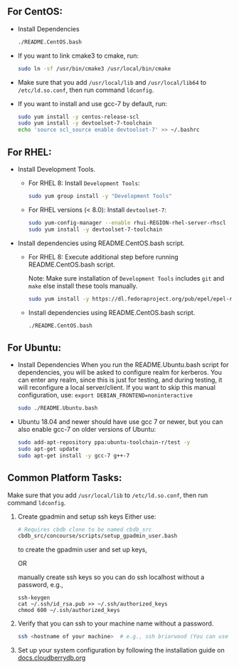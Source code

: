 ## For CentOS:

- Install Dependencies

  ```bash
  ./README.CentOS.bash
  ```

- If you want to link cmake3 to cmake, run:

  ```bash
  sudo ln -sf /usr/bin/cmake3 /usr/local/bin/cmake
  ```

- Make sure that you add `/usr/local/lib` and `/usr/local/lib64` to
`/etc/ld.so.conf`, then run command `ldconfig`.

- If you want to install and use gcc-7 by default, run:

  ```bash
  sudo yum install -y centos-release-scl
  sudo yum install -y devtoolset-7-toolchain
  echo 'source scl_source enable devtoolset-7' >> ~/.bashrc
  ```

## For RHEL:

- Install Development Tools.
  - For RHEL 8: Install `Development Tools`:

    ```bash
    sudo yum group install -y "Development Tools"
    ```

  - For RHEL versions (< 8.0): Install `devtoolset-7`:

    ```bash
    sudo yum-config-manager --enable rhui-REGION-rhel-server-rhscl
    sudo yum install -y devtoolset-7-toolchain
    ```
  
- Install dependencies using README.CentOS.bash script.
  - For RHEL 8: Execute additional step before running README.CentOS.bash script.
  
    Note: Make sure installation of `Development Tools` includes `git` and `make` else install these tools manually.

    ```bash
    sudo yum install -y https://dl.fedoraproject.org/pub/epel/epel-release-latest-8.noarch.rpm
    ```

  - Install dependencies using README.CentOS.bash script.

    ```bash
    ./README.CentOS.bash
    ```

## For Ubuntu:

- Install Dependencies
  When you run the README.Ubuntu.bash script for dependencies, you will be asked to configure realm for kerberos.
  You can enter any realm, since this is just for testing, and during testing, it will reconfigure a local server/client.
  If you want to skip this manual configuration, use:
  `export DEBIAN_FRONTEND=noninteractive`

  ```bash
  sudo ./README.Ubuntu.bash
  ```

- Ubuntu 18.04 and newer should have use gcc 7 or newer, but you can also enable gcc-7 on older versions of Ubuntu:

  ```bash
  sudo add-apt-repository ppa:ubuntu-toolchain-r/test -y
  sudo apt-get update
  sudo apt-get install -y gcc-7 g++-7
  ```

## Common Platform Tasks:

Make sure that you add `/usr/local/lib` to `/etc/ld.so.conf`,
then run command `ldconfig`.
1. Create gpadmin and setup ssh keys
   Either use:

   ```bash
   # Requires cbdb clone to be named cbdb_src
   cbdb_src/concourse/scripts/setup_gpadmin_user.bash
   ```
   to create the gpadmin user and set up keys,

   OR

   manually create ssh keys so you can do ssh localhost without a password, e.g., 
   
   ```
   ssh-keygen
   cat ~/.ssh/id_rsa.pub >> ~/.ssh/authorized_keys
   chmod 600 ~/.ssh/authorized_keys
   ```

1. Verify that you can ssh to your machine name without a password.

   ```bash
   ssh <hostname of your machine>  # e.g., ssh briarwood (You can use `hostname` to get the hostname of your machine.)
   ```

1. Set up your system configuration by following the installation guide on [docs.cloudberrydb.org](https://cloudberrydb.org/docs/cbdb-overview)


